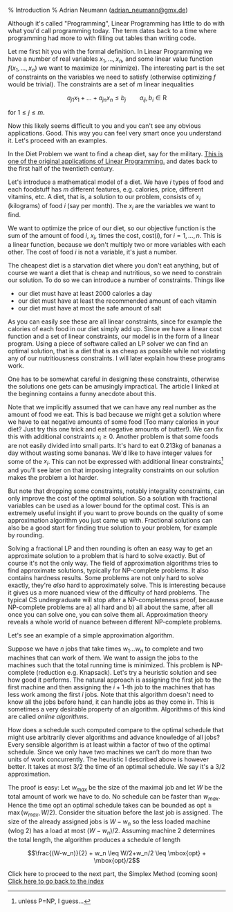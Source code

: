 % Introduction
% Adrian Neumann (adrian_neumann@gmx.de)

Although it's called "Programming", Linear Programming has little to do with what you'd call programming today. The term dates back to a time where programming had more to with filling out tables than writing code.

Let me first hit you with the formal definition. In Linear Programming we have a number of real variables $x_1, \ldots, x_n$, and some linear value function $f(x_1, \ldots, x_n)$ we want to maximize (or minimize). The interesting part is the set of constraints on the variables we need to satisfy (otherwise optimizing $f$ would be trivial). The constraints are a set of $m$ linear inequalities 

$$a_{j1}x_1 + \ldots + a_{jn} x_n \leq b_j \qquad a_{ij},b_i \in \mbox{R}$$

for $1\leq j\leq m$.

Now this likely seems difficult to you and you can't see any obvious applications. Good. This way you can feel very smart once you understand it. Let's proceed with an examples.

In the Diet Problem we want to find a cheap diet, say for the military. [This is one of the original applications of Linear Programming.](http://www.jstor.org/stable/25061369) and dates back to the first half of the twentieth century.

Let's introduce a mathematical model of a diet. We have $i$ types of food and each foodstuff has $m$ different features, e.g. calories, price, different vitamins, etc. A diet, that is, a solution to our problem, consists of $x_i$ (kilograms) of food $i$ (say per month). The $x_i$ are the variables we want to find.

We want to optimize the price of our diet, so our objective function is the sum of the amount of food $i$, $x_i$, times the cost, cost($i$), for $i=1,\ldots, n$. This is a linear function, because we don't multiply two or more variables with each other. The cost of food $i$ is not a variable, it's just a number.

The cheapest diet is a starvation diet where you don't eat anything, but of course we want a diet that is cheap and nutritious, so we need to constrain our solution. To do so we can introduce a number of constraints. Things like 

* our diet must have at least 2000 calories a day
* our diet must have at least the recommended amount of each vitamin
* our diet must have at most the safe amount of salt

As you can easily see these are all linear constraints, since for example the calories of each food in our diet simply add up. Since we have a linear cost function and a set of linear constraints, our model is in the form of a linear program. Using a piece of software called an LP solver we can find an optimal solution, that is a diet that is as cheap as possible while not violating any of our nutritiousness constraints. I will later explain how these programs work.

One has to be somewhat careful in designing these constraints, otherwise the solutions one gets can be amusingly impractical. The article I linked at the beginning contains a funny anecdote about this.

Note that we implicitly assumed that we can have any real number as the amount of food we eat. This is bad because we might get a solution where we have to eat negative amounts of some food (Too many calories in your diet? Just try this one trick and eat negative amounts of butter!). We can fix this with additional constraints $x_i \ge 0$. Another problem is that some foods are not easily divided into small parts. It's hard to eat 0.213kg of bananas a day without wasting some bananas. We'd like to have integer values for some of the $x_i$. This can not be expressed with additional linear constraints[^1] and you'll see later on that imposing integrality constraints on our solution makes the problem a lot harder. 

But note that dropping some constraints, notably integrality constraints, can only improve the cost of the optimal solution. So a solution with fractional variables can be used as a lower bound for the optimal cost. This is an extremely useful insight if you want to prove bounds on the quality of some approximation algorithm you just came up with. Fractional solutions can also be a good start for finding true solution to your problem, for example by rounding.

Solving a fractional LP and then rounding is often an easy way to get an approximate solution to a problem that is hard to solve exactly. But of course it's not the only way. The field of approximation algorithms tries to find approximate solutions, typically for NP-complete problems. It also contains hardness results. Some problems are not only hard to solve exactly, they're *also* hard to approximately solve. This is interesting because it gives us a more nuanced view of the difficulty of hard problems. The typical CS undergraduate will stop after a NP-completeness proof, because NP-complete problems are a) all hard and b) all about the same, after all once you can solve one, you can solve them all. Approximation theory reveals a whole world of nuance between different NP-complete problems.

Let's see an example of a simple approximation algorithm.

Suppose we have $n$ jobs that take times $w_1 \ldots w_n$ to complete and two machines that can work of them. We want to assign the jobs to the machines such that the total running time is minimized. This problem is NP-complete (reduction e.g. Knapsack). Let's try a heuristic solution and see how good it performs. The natural approach is assigning the first job to the first machine and then assigning the $i+1$-th job to the machines that has less work among the first $i$ jobs. Note that this algorithm doesn't need to know all the jobs before hand, it can handle jobs as they come in. This is sometimes a very desirable property of an algorithm. Algorithms of this kind are called *online algorithms*.

How does a schedule such computed compare to the optimal schedule that might use arbitrarily clever algorithms and advance knowledge of all jobs? Every sensible algorithm is at least within a factor of two of the optimal schedule. Since we only have two machines we can’t do more than two units of work concurrently. The heuristic I described above is however better. It takes at most $3/2$ the time of an optimal schedule. We say it's a $3/2$ approximation.

The proof is easy: Let $w_{max}$ be the size of the maximal job and let $W$ be the total amount of work we have to do. No schedule can be faster than $w_{max}$. Hence the time $\mbox{opt}$ an optimal schedule takes can be bounded as $\mbox{opt} \geq \max (w_{max}, W/2)$. Consider the situation before the last job is assigned. The size of the already assigned jobs is $W-w_n$ so the less loaded machine (wlog 2) has a load at most $(W-w_n)/2$. Assuming machine 2 determines the total length, the algorithm produces a schedule of length

$$\frac{(W-w_n)}{2} + w_n \leq W/2+w_n/2 \leq \mbox{opt} + \mbox{opt}/2$$

Click here to proceed to the next part, the Simplex Method (coming soon)  
[Click here to go back to the index](../linear_optimization.html)



[^1]: unless P=NP, I guess...
